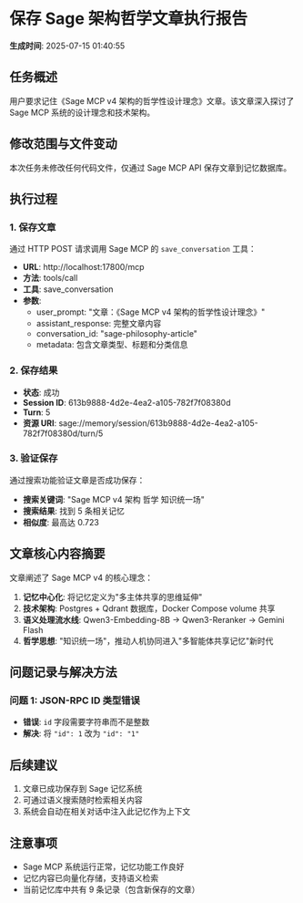 # 保存 Sage 架构哲学文章执行报告

**生成时间**: 2025-07-15 01:40:55

## 任务概述

用户要求记住《Sage MCP v4 架构的哲学性设计理念》文章。该文章深入探讨了 Sage MCP 系统的设计理念和技术架构。

## 修改范围与文件变动

本次任务未修改任何代码文件，仅通过 Sage MCP API 保存文章到记忆数据库。

## 执行过程

### 1. 保存文章
通过 HTTP POST 请求调用 Sage MCP 的 `save_conversation` 工具：
- **URL**: http://localhost:17800/mcp
- **方法**: tools/call
- **工具**: save_conversation
- **参数**:
  - user_prompt: "文章：《Sage MCP v4 架构的哲学性设计理念》"
  - assistant_response: 完整文章内容
  - conversation_id: "sage-philosophy-article"
  - metadata: 包含文章类型、标题和分类信息

### 2. 保存结果
- **状态**: 成功
- **Session ID**: 613b9888-4d2e-4ea2-a105-782f7f08380d
- **Turn**: 5
- **资源 URI**: sage://memory/session/613b9888-4d2e-4ea2-a105-782f7f08380d/turn/5

### 3. 验证保存
通过搜索功能验证文章是否成功保存：
- **搜索关键词**: "Sage MCP v4 架构 哲学 知识统一场"
- **搜索结果**: 找到 5 条相关记忆
- **相似度**: 最高达 0.723

## 文章核心内容摘要

文章阐述了 Sage MCP v4 的核心理念：
1. **记忆中心化**: 将记忆定义为"多主体共享的思维延伸"
2. **技术架构**: Postgres + Qdrant 数据库，Docker Compose volume 共享
3. **语义处理流水线**: Qwen3-Embedding-8B → Qwen3-Reranker → Gemini Flash
4. **哲学思想**: "知识统一场"，推动人机协同进入"多智能体共享记忆"新时代

## 问题记录与解决方法

### 问题 1: JSON-RPC ID 类型错误
- **错误**: `id` 字段需要字符串而不是整数
- **解决**: 将 `"id": 1` 改为 `"id": "1"`

## 后续建议

1. 文章已成功保存到 Sage 记忆系统
2. 可通过语义搜索随时检索相关内容
3. 系统会自动在相关对话中注入此记忆作为上下文

## 注意事项

- Sage MCP 系统运行正常，记忆功能工作良好
- 记忆内容已向量化存储，支持语义检索
- 当前记忆库中共有 9 条记录（包含新保存的文章）